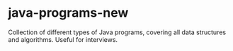 # java-programs-new
Collection of different types of Java programs, covering all data structures and algorithms. Useful for interviews.
